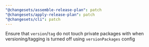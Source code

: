 ```yaml
---
"@changesets/assemble-release-plan": patch
"@changesets/apply-release-plan": patch
"@changesets/cli": patch
---
```


Ensure that `version`/`tag` do not touch private packages with when versioning/tagging is turned off using `versionPackages` config
